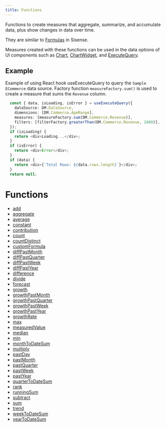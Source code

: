 ```yaml
---
title: Functions
---
```


Functions to create measures that aggregate, summarize, and accumulate data,
plus show changes in data over time.

They are similar to [Formulas](https://docs.sisense.com/main/SisenseLinux/build-formulas.htm) in Sisense.

Measures created with these functions can be used in the data options of UI components such as
[Chart](../../../../sdk-ui/interfaces/interface.ChartProps.md), [ChartWidget](../../../../sdk-ui/interfaces/interface.ChartWidgetProps.md),
and [ExecuteQuery](../../../../sdk-ui/interfaces/interface.ExecuteQueryProps.md).

## Example

Example of using React hook useExecuteQuery to query the `Sample ECommerce` data source.
Factory function `measureFactory.sum()` is used to create a measure that sums the `Revenue` column.
```ts
  const { data, isLoading, isError } = useExecuteQuery({
    dataSource: DM.DataSource,
    dimensions: [DM.Commerce.AgeRange],
    measures: [measureFactory.sum(DM.Commerce.Revenue)],
    filters: [filterFactory.greaterThan(DM.Commerce.Revenue, 1000)],
  });
  if (isLoading) {
    return <div>Loading...</div>;
  }
  if (isError) {
    return <div>Error</div>;
  }
  if (data) {
    return <div>{`Total Rows: ${data.rows.length}`}</div>;
  }
  return null;
```

# Functions

- [add](function.add.md)
- [aggregate](function.aggregate.md)
- [average](function.average.md)
- [constant](function.constant.md)
- [contribution](function.contribution.md)
- [count](function.count.md)
- [countDistinct](function.countDistinct.md)
- [customFormula](function.customFormula.md)
- [diffPastMonth](function.diffPastMonth.md)
- [diffPastQuarter](function.diffPastQuarter.md)
- [diffPastWeek](function.diffPastWeek.md)
- [diffPastYear](function.diffPastYear.md)
- [difference](function.difference.md)
- [divide](function.divide.md)
- [forecast](function.forecast.md)
- [growth](function.growth.md)
- [growthPastMonth](function.growthPastMonth.md)
- [growthPastQuarter](function.growthPastQuarter.md)
- [growthPastWeek](function.growthPastWeek.md)
- [growthPastYear](function.growthPastYear.md)
- [growthRate](function.growthRate.md)
- [max](function.max.md)
- [measuredValue](function.measuredValue.md)
- [median](function.median.md)
- [min](function.min.md)
- [monthToDateSum](function.monthToDateSum.md)
- [multiply](function.multiply.md)
- [pastDay](function.pastDay.md)
- [pastMonth](function.pastMonth.md)
- [pastQuarter](function.pastQuarter.md)
- [pastWeek](function.pastWeek.md)
- [pastYear](function.pastYear.md)
- [quarterToDateSum](function.quarterToDateSum.md)
- [rank](function.rank.md)
- [runningSum](function.runningSum.md)
- [subtract](function.subtract.md)
- [sum](function.sum.md)
- [trend](function.trend.md)
- [weekToDateSum](function.weekToDateSum.md)
- [yearToDateSum](function.yearToDateSum.md)
